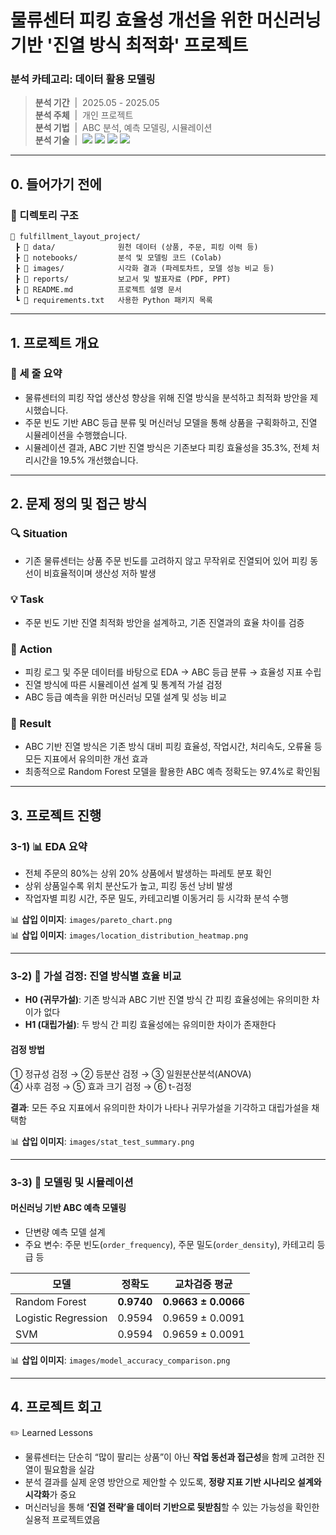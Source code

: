 # 물류센터 피킹 효율성 개선을 위한 머신러닝 기반 '진열 방식 최적화' 프로젝트

### 분석 카테고리: 데이터 활용 모델링
> **분석 기간** &nbsp;|&nbsp;  2025.05 - 2025.05 <br/>
> **분석 주체** &nbsp;|&nbsp;  개인 프로젝트 <br/>
> **분석 기법** &nbsp;|&nbsp;  ABC 분석, 예측 모델링, 시뮬레이션 <br/>
> **분석 기술** &nbsp;|&nbsp;  <img src="https://img.shields.io/badge/Python-3776AB?style=flat&logo=python&logoColor=white"/> <img src="https://img.shields.io/badge/Seaborn-3776AB?style=flat&logo=seaborn&logoColor=white"/> <img src="https://img.shields.io/badge/Tableau-E97627?style=flat&logo=tableau&logoColor=white"/> <img src="https://img.shields.io/badge/Pandas-150458?style=flat&logo=pandas&logoColor=white"/>  

---

## 0. 들어가기 전에

### 📂 디렉토리 구조

```plaintext
📁 fulfillment_layout_project/
 ┣ 📁 data/              원천 데이터 (상품, 주문, 피킹 이력 등)
 ┣ 📁 notebooks/         분석 및 모델링 코드 (Colab)
 ┣ 📁 images/            시각화 결과 (파레토차트, 모델 성능 비교 등)
 ┣ 📁 reports/           보고서 및 발표자료 (PDF, PPT)
 ┣ 📄 README.md          프로젝트 설명 문서
 ┗ 📄 requirements.txt   사용한 Python 패키지 목록
```

---
## 1. 프로젝트 개요

### 📌 세 줄 요약
- 물류센터의 피킹 작업 생산성 향상을 위해 진열 방식을 분석하고 최적화 방안을 제시했습니다.  
- 주문 빈도 기반 ABC 등급 분류 및 머신러닝 모델을 통해 상품을 구획화하고, 진열 시뮬레이션을 수행했습니다.  
- 시뮬레이션 결과, ABC 기반 진열 방식은 기존보다 피킹 효율성을 35.3%, 전체 처리시간을 19.5% 개선했습니다.  

---

## 2. 문제 정의 및 접근 방식

### 🔍 Situation
- 기존 물류센터는 상품 주문 빈도를 고려하지 않고 무작위로 진열되어 있어 피킹 동선이 비효율적이며 생산성 저하 발생  

### 💡 Task  
- 주문 빈도 기반 진열 최적화 방안을 설계하고, 기존 진열과의 효율 차이를 검증  

### 🏃 Action
- 피킹 로그 및 주문 데이터를 바탕으로 EDA → ABC 등급 분류 → 효율성 지표 수립  
- 진열 방식에 따른 시뮬레이션 설계 및 통계적 가설 검정  
- ABC 등급 예측을 위한 머신러닝 모델 설계 및 성능 비교  

### 🚀 Result
- ABC 기반 진열 방식은 기존 방식 대비 피킹 효율성, 작업시간, 처리속도, 오류율 등 모든 지표에서 유의미한 개선 효과  
- 최종적으로 Random Forest 모델을 활용한 ABC 예측 정확도는 97.4%로 확인됨  

---

## 3. 프로젝트 진행

### 3-1) 📊 EDA 요약

- 전체 주문의 80%는 상위 20% 상품에서 발생하는 파레토 분포 확인  
- 상위 상품일수록 위치 분산도가 높고, 피킹 동선 낭비 발생  
- 작업자별 피킹 시간, 주문 밀도, 카테고리별 이동거리 등 시각화 분석 수행  

📊 **삽입 이미지**: `images/pareto_chart.png`  
📊 **삽입 이미지**: `images/location_distribution_heatmap.png`  

---

### 3-2) 🧪 가설 검정: 진열 방식별 효율 비교

- **H0 (귀무가설)**: 기존 방식과 ABC 기반 진열 방식 간 피킹 효율성에는 유의미한 차이가 없다  
- **H1 (대립가설)**: 두 방식 간 피킹 효율성에는 유의미한 차이가 존재한다  

#### 검정 방법
① 정규성 검정 → ② 등분산 검정 → ③ 일원분산분석(ANOVA)  
④ 사후 검정 → ⑤ 효과 크기 검정 → ⑥ t-검정  

**결과**: 모든 주요 지표에서 유의미한 차이가 나타나 귀무가설을 기각하고 대립가설을 채택함  

📊 **삽입 이미지**: `images/stat_test_summary.png`  

---

### 3-3) 🤖 모델링 및 시뮬레이션

#### 머신러닝 기반 ABC 예측 모델링
- 단변량 예측 모델 설계  
- 주요 변수: 주문 빈도(`order_frequency`), 주문 밀도(`order_density`), 카테고리 등급 등  

| 모델 | 정확도 | 교차검증 평균 |
|------|--------|----------------|
| Random Forest | **0.9740** | **0.9663 ± 0.0066** |
| Logistic Regression | 0.9594 | 0.9659 ± 0.0091 |
| SVM | 0.9594 | 0.9659 ± 0.0091 |

📊 **삽입 이미지**: `images/model_accuracy_comparison.png`  

---

## 4. 프로젝트 회고

✏️ Learned Lessons
- 물류센터는 단순히 “많이 팔리는 상품”이 아닌 **작업 동선과 접근성**을 함께 고려한 진열이 필요함을 실감  
- 분석 결과를 실제 운영 방안으로 제안할 수 있도록, **정량 지표 기반 시나리오 설계와 시각화**가 중요  
- 머신러닝을 통해 **‘진열 전략’을 데이터 기반으로 뒷받침**할 수 있는 가능성을 확인한 실용적 프로젝트였음  
